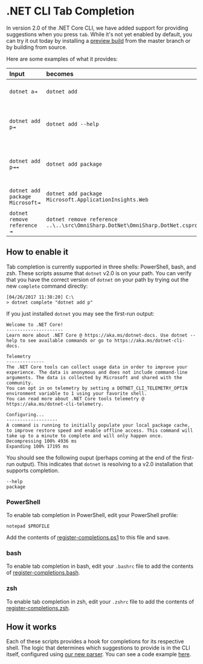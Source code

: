 # .NET CLI Tab Completion

In version 2.0 of the .NET Core CLI, we have added support for providing suggestions when you press `tab`. While it's not yet enabled by default, you can try it out today by installing a [preview build](https://github.com/dotnet/cli#installers-and-binaries) from the master branch or by building from source.

Here are some examples of what it provides:

Input                                | becomes                                                                     | because
:------------------------------------|:----------------------------------------------------------------------------|:--------------------------------
`dotnet a⇥`                          | `dotnet add`                                                                 | `add` is the first subcommand, alphabetically.
`dotnet add p⇥`                      | `dotnet add --help`                                                          | it matches substrings and `--help` comes first alphabetically.
`dotnet add p⇥⇥`                    | `dotnet add package`                                                          | pressing tab a second time brings up the next suggestion.      
`dotnet add package Microsoft⇥`      | `dotnet add package Microsoft.ApplicationInsights.Web`                      | results are returned alphabetically.
`dotnet remove reference ⇥`          | `dotnet remove reference ..\..\src\OmniSharp.DotNet\OmniSharp.DotNet.csproj` | it is project file aware.

## How to enable it

Tab completion is currently supported in three shells: PowerShell, bash, and zsh. These scripts assume that `dotnet` v2.0 is on your path. You can verify that you have the correct version of `dotnet` on your path by trying out the new `complete` command directly:

```
[04/26/2017 11:38:20] C:\
> dotnet complete "dotnet add p"
```

If you just installed `dotnet` you may see the first-run output:

```
Welcome to .NET Core!
---------------------
Learn more about .NET Core @ https://aka.ms/dotnet-docs. Use dotnet --help to see available commands or go to https://aka.ms/dotnet-cli-docs.

Telemetry
--------------
The .NET Core tools can collect usage data in order to improve your experience. The data is anonymous and does not include command-line arguments. The data is collected by Microsoft and shared with the community.
You can opt in on telemetry by setting a DOTNET_CLI_TELEMETRY_OPTIN environment variable to 1 using your favorite shell.
You can read more about .NET Core tools telemetry @ https://aka.ms/dotnet-cli-telemetry.

Configuring...
-------------------
A command is running to initially populate your local package cache, to improve restore speed and enable offline access. This command will take up to a minute to complete and will only happen once.
Decompressing 100% 4936 ms
Expanding 100% 17195 ms
```

You should see the following ouput (perhaps coming at the end of the first-run output). This indicates that `dotnet` is resolving to a v2.0 installation that supports completion.

```
--help
package
```

### PowerShell

To enable tab completion in PowerShell, edit your PowerShell profile:

```
notepad $PROFILE
```

Add the contents of [register-completions.ps1](https://github.com/dotnet/cli/blob/master/scripts/register-completions.ps1) to this file and save.

### bash

To enable tab completion in bash, edit your `.bashrc` file to add the contents of [register-completions.bash](https://github.com/dotnet/cli/blob/master/scripts/register-completions.bash).

### zsh

To enable tab completion in zsh, edit your `.zshrc` file to add the contents of [register-completions.zsh](https://github.com/dotnet/cli/blob/master/scripts/register-completions.zsh).

## How it works

Each of these scripts provides a hook for completions for its respective shell. The logic that determines which suggestions to provide is in the CLI itself, configured using [our new parser](https://github.com/dotnet/CliCommandLineParser). You can see a code example [here](https://github.com/dotnet/cli/blob/master/src/dotnet/commands/dotnet-add/dotnet-add-package/AddPackageParser.cs#L23).
